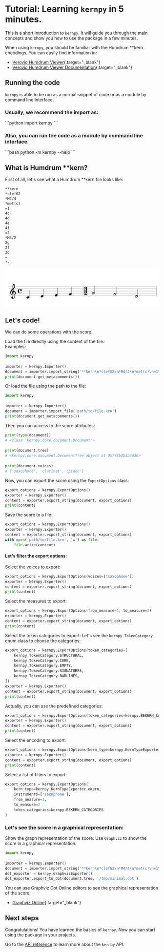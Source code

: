 # Tutorial: Learning `kernpy` in 5 minutes.

This is a short introduction to `kernpy`. It will guide you through the main concepts and show you how to use the package in a few minutes.

When using `kernpy`, you should be familiar with the Humdrum **kern encodings. You can easily find information in:

- [Verovio Humdrum Viewer](https://verovio.humdrum.org/){:target="_blank"}
- [Verovio Humdrum Viewer Documentation](https://doc.verovio.humdrum.org/humdrum/getting_started/){:target="_blank"}


## Running the code

`kernpy` is able to be run as a normal snippet of code or as a module by command line interface.

<h3> Usually, we recommend the import as: </h3>
```python
import kernpy
```

<h3> Also, you can run the code as a module by command line interface. </h3>
```bash
python -m kernpy --help
```

## What is Humdrum **kern?

First of all, let's see what a Humdrum **kern file looks like:
```kern
**kern
*clefG2
*M4/4
*met(c)
=1
4c
4d
4e
4f
=2
*M3/2
2g
2f
2d
=
*-
```
![Example in **kern](../assets/001.svg)


## Let's code!

We can do some operations with the score.


Load the file directly using the content of the file:    
Examples:
```python
import kernpy

importer = kernpy.Importer()
document = importer.import_string('**kern\n*clefG2\n*M4/4\n*met(c)\n=1\n4c\n4d\n4e\n4f\n=2\n*M3/2\n2g\n2f\n2d\n=\n*-')
print(document.get_metacomments())
```

Or load the file using the path to the file:
```python
import kernpy

importer = kernpy.Importer()
document = importer.import_file('path/to/file.krn')
print(document.get_metacomments())
```

Then you can access to the score attributes:

```python
print(type(document))
# <class 'kernpy.core.document.Document'>

print(document.tree)
# <kernpy.core.document.DocumentTree object at 0x7f8b3b3b3d30>

print(document.voices)
# ['saxophone', 'clarinet', 'piano']
```

Now, you can export the score using the `ExportOptions` class:

```python
export_options = kernpy.ExportOptions()
exporter = kernpy.Exporter()
content = exporter.export_string(document, export_options)
print(content)
```

Save the score to a file:
```python
export_options = kernpy.ExportOptions()
exporter = kernpy.Exporter()
content = exporter.export_string(document, export_options)
with open('path/to/file.krn', 'w') as file:
    file.write(content)
```

<h4>Let's filter the export options:</h4>

Select the voices to export:
```python
export_options = kernpy.ExportOptions(voices=['saxophone'])
exporter = kernpy.Exporter()
content = exporter.export_string(document, export_options)
print(content)
```

Select the measures to export:
```python
export_options = kernpy.ExportOptions(from_measure=1, to_measure=2)
exporter = kernpy.Exporter()
content = exporter.export_string(document, export_options)
print(content)
```

Select the token categories to export:
Let's see the `kernpy.TokenCategory` enum class to choose the categories:
```python
export_options = kernpy.ExportOptions(token_categories=[
    kernpy.TokenCategory.STRUCTURAL, 
    kernpy.TokenCategory.CORE, 
    kernpy.TokenCategory.EMPTY, 
    kernpy.TokenCategory.SIGNATURES,
    kernpy.TokenCategory.BARLINES,
])
exporter = kernpy.Exporter()
content = exporter.export_string(document, export_options)
print(content)
```
Actually, you can use the predefined categories:
```python
export_options = kernpy.ExportOptions(token_categories=kernpy.BEKERN_CATEGORIES)
exporter = kernpy.Exporter()
content = exporter.export_string(document, export_options)
print(content)
```

Select the encoding to export:
```python
export_options = kernpy.ExportOptions(kern_type=kernpy.KernTypeExporter.normalizedKern)
exporter = kernpy.Exporter()
content = exporter.export_string(document, export_options)
print(content)
```

Select a list of filters to export:
```python
export_options = kernpy.ExportOptions(
    kern_type=kernpy.KernTypeExporter.eKern,
    instruments=['saxophone'],
    from_measure=1,
    to_measure=2
    token_categories=kernpy.BEKERN_CATEGORIES
)
```


<h3>Let's see the score in a graphical representation:</h3>

Show the graph representation of the score:
Use `Graphviz` to show the score in a graphical representation.
```python
import kernpy

importer = kernpy.Importer()
document = importer.import_string('**kern\n*clefG2\n*M4/4\n*met(c)\n=1\n4c\n4d\n4e\n4f\n=2\n*M3/2\n2g\n2f\n2d\n=\n*-')
dot_exporter = kernpy.GraphvizExporter()
dot_exporter.export_to_dot(document.tree, '/tmp/minimal.dot')
 ```
You can use Graphviz Dot Online editors to see the graphical representation of the score:
- [Graphviz Online](https://dreampuf.github.io/GraphvizOnline/){:target="_blank"}


## Next steps
Congratulations! You have learned the basics of `kernpy`. Now you can start using the package in your projects.

Go to the [API reference](../reference.md) to learn more about the `kernpy` API.
